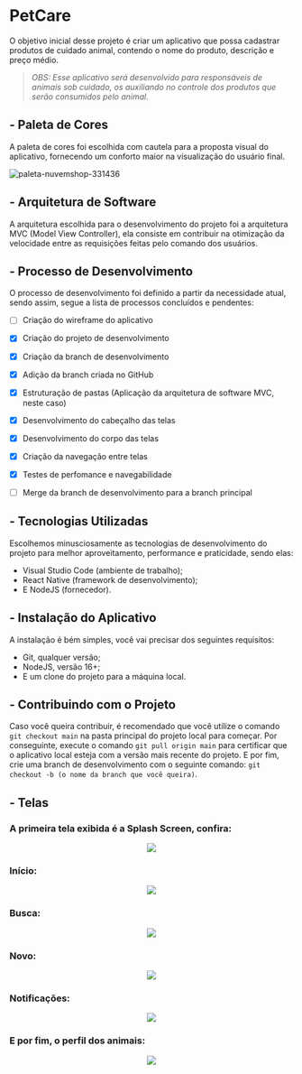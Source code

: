 # PetCare
O objetivo inicial desse projeto é criar um aplicativo que possa cadastrar produtos de cuidado animal, contendo o nome do produto, descrição e preço médio.
> _OBS: Esse aplicativo será desenvolvido para responsáveis de animais sob cuidado, os auxiliando no controle dos produtos que serão consumidos pelo animal._


## - Paleta de Cores
A paleta de cores foi escolhida com cautela para a proposta visual do aplicativo, fornecendo um conforto maior na visualização do usuário final.

![paleta-nuvemshop-331436](https://user-images.githubusercontent.com/62763135/158911479-2a30d7a0-6fb9-4d10-99ec-81d9e4c7e99e.png)


## - Arquitetura de Software
A arquitetura escolhida para o desenvolvimento do projeto foi a arquitetura MVC (Model View Controller), ela consiste em contribuir na otimização da velocidade entre as requisições feitas pelo comando dos usuários. 


## - Processo de Desenvolvimento
O processo de desenvolvimento foi definido a partir da necessidade atual, sendo assim, segue a lista de processos concluídos e pendentes:

- [ ] Criação do wireframe do aplicativo
- [x] Criação do projeto de desenvolvimento
- [x] Criação da branch de desenvolvimento
- [x] Adição da branch criada no GitHub
- [x] Estruturação de pastas (Aplicação da arquitetura de software MVC, neste caso)
- [x] Desenvolvimento do cabeçalho das telas
- [x] Desenvolvimento do corpo das telas
- [x] Criação da navegação entre telas
- [x] Testes de perfomance e navegabilidade
- [ ] Merge da branch de desenvolvimento para a branch principal


## - Tecnologias Utilizadas
Escolhemos minusciosamente as tecnologias de desenvolvimento do projeto para melhor aproveitamento, performance e praticidade, sendo elas:
- Visual Studio Code (ambiente de trabalho);
- React Native (framework de desenvolvimento);
- E NodeJS (fornecedor).


## - Instalação do Aplicativo
A instalação é bém simples, você vai precisar dos seguintes requisitos:

- Git, qualquer versão;
- NodeJS, versão 16+;
- E um clone do projeto para a máquina local.


## - Contribuindo com o Projeto
Caso você queira contribuir, é recomendado que você utilize o comando `git checkout main` na pasta principal do projeto local para começar.
Por conseguinte, execute o comando `git pull origin main` para certificar que o aplicativo local esteja com a versão mais recente do projeto.
E por fim, crie uma branch de desenvolvimento com o seguinte comando: `git checkout -b (o nome da branch que você queira)`.


## - Telas
### A primeira tela exibida é a Splash Screen, confira:


<p align="center">
  <img src="https://user-images.githubusercontent.com/62763135/160502733-ebeb2fc7-91f4-47f0-8468-13b7571a9d86.png" />
</p>



### Início:


<p align="center">
  <img src="https://user-images.githubusercontent.com/62763135/160502774-347d634f-f1d7-40ac-94ef-b3498ea32f0f.png" />
</p>



### Busca:


<p align="center">
  <img src="https://user-images.githubusercontent.com/62763135/160502783-0e37eab8-bfa6-4fe5-bdeb-41184fb20dd8.png" />
</p>



### Novo:


<p align="center">
  <img src="https://user-images.githubusercontent.com/62763135/160502812-96c41720-2dc0-49cc-8fe1-4cda9489580c.png" />
</p>



### Notificações:


<p align="center">
  <img src="https://user-images.githubusercontent.com/62763135/160502828-6741b522-99a8-4b5c-b331-caba49f7e287.png" />
</p>



### E por fim, o perfil dos animais:


<p align="center">
  <img src="https://user-images.githubusercontent.com/62763135/160502858-c67b1bb0-7965-46c1-aeef-a5be3e389ba6.png" />
</p>
